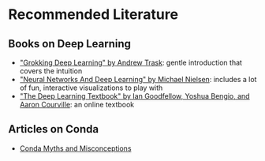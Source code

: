 # Recommended Literature

## Books on Deep Learning

- ["Grokking Deep Learning" by Andrew Trask](https://www.manning.com/books/grokking-deep-learning): gentle introduction that covers the intuition
- ["Neural Networks And Deep Learning" by Michael Nielsen](http://neuralnetworksanddeeplearning.com/): includes a lot of fun, interactive visualizations to play with
- ["The Deep Learning Textbook" by Ian Goodfellow, Yoshua Bengio, and Aaron Courville](http://www.deeplearningbook.org/): an online textbook

## Articles on Conda
- [Conda Myths and Misconceptions](https://jakevdp.github.io/blog/2016/08/25/conda-myths-and-misconceptions/)
